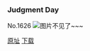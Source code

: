 ### Judgment Day
No.1626
![图片不见了~~~](https://imgs.xkcd.com/comics/judgment_day.png)

[原址](https://xkcd.com//1626) [下载](https://imgs.xkcd.com/comics/judgment_day.png)

